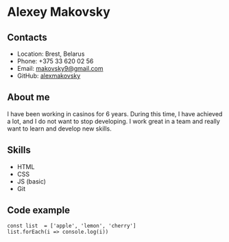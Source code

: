# Alexey Makovsky
## Contacts

* Location: Brest, Belarus
* Phone: +375 33 620 02 56
* Email: makovsky9@gmail.com
* GitHub: [alexmakovsky](https://github.com/alexmakovsky)

## About me
I have been working in casinos for 6 years. During this time, I have achieved a lot, and I do not want to stop developing. I work great in a team and really want to learn and develop new skills.

## Skills

* HTML
* CSS
* JS (basic)
* Git

## Code example

```
const list  = ['apple', 'lemon', 'cherry']
list.forEach(i => console.log(i))
```


